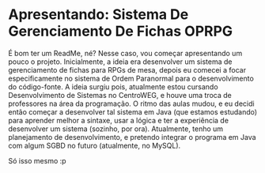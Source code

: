 # Apresentando: Sistema De Gerenciamento De Fichas OPRPG

  É bom ter um ReadMe, né? Nesse caso, vou começar apresentando um pouco o projeto. 
  Inicialmente, a ideia era desenvolver um sistema de gerenciamento de fichas para RPGs de mesa, depois eu comecei a focar especificamente no sistema de Ordem Paranormal para o desenvolvimento do código-fonte. 
  A ideia surgiu pois, atualmente estou cursando Desenvolvimento de Sistemas no CentroWEG, e houve uma troca de professores na área da programação. O ritmo das aulas mudou, e eu decidi então começar a desenvolver tal sistema em Java (que estamos estudando) para aprender melhor a sintaxe, usar a lógica e ter a experiência de desenvolver um sistema (sozinho, por ora).
  Atualmente, tenho um planejamento de desenvolvimento, e pretendo integrar o programa em Java com algum SGBD no futuro (atualmente, no MySQL).

  Só isso mesmo :p
